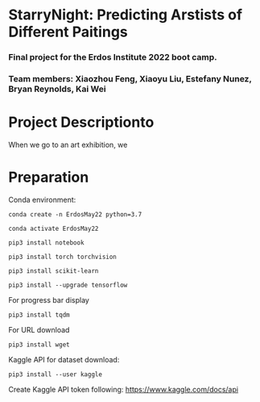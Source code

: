 # StarryNight: Predicting Arstists of Different Paitings
### Final project for the Erdos Institute 2022 boot camp. 
### Team members: Xiaozhou Feng, Xiaoyu Liu, Estefany Nunez, Bryan Reynolds, Kai Wei
# Project Descriptionto
When we go to an art exhibition, we 
# Preparation
Conda environment:
```
conda create -n ErdosMay22 python=3.7

conda activate ErdosMay22

pip3 install notebook

pip3 install torch torchvision

pip3 install scikit-learn

pip3 install --upgrade tensorflow
```
For progress bar display
```
pip3 install tqdm
```
For URL download
```
pip3 install wget
```
Kaggle API for dataset download:
```
pip3 install --user kaggle
```
Create Kaggle API token following:  https://www.kaggle.com/docs/api
# 
